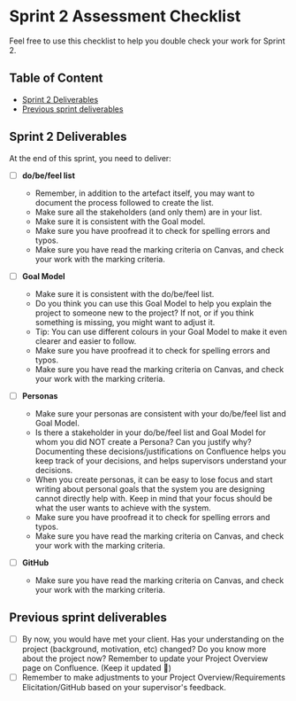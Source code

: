 # Sprint 2 Assessment Checklist
Feel free to use this checklist to help you double check your work for Sprint 2. 


## Table of Content
- [Sprint 2 Deliverables](#Sprint-2-Deliverables)
- [Previous sprint deliverables](#Previous-sprint-deliverables)

## Sprint 2 Deliverables
At the end of this sprint, you need to deliver:

- [ ] **do/be/feel list**
    - Remember, in addition to the artefact itself, you may want to document the process followed to create the list.
    - Make sure all the stakeholders (and only them) are in your list.
    - Make sure it is consistent with the Goal model.
    - Make sure you have proofread it to check for spelling errors and typos.
    - Make sure you have read the marking criteria on Canvas, and check your work with the marking criteria. 

- [ ] **Goal Model**
    - Make sure it is consistent with the do/be/feel list.
    - Do you think you can use this Goal Model to help you explain the project to someone new to the project?  If not, or if you think something is missing, you might want to adjust it.
    - Tip: You can use different colours in your Goal Model to make it even clearer and easier to follow. 
    - Make sure you have proofread it to check for spelling errors and typos.
    - Make sure you have read the marking criteria on Canvas, and check your work with the marking criteria. 

- [ ] **Personas**
    - Make sure your personas are consistent with your do/be/feel list and Goal Model.
    - Is there a stakeholder in your do/be/feel list and Goal Model for whom you did NOT create a Persona?  Can you justify why?  Documenting these decisions/justifications on Confluence helps you keep track of your decisions, and helps supervisors understand your decisions.
    - When you create personas, it can be easy to lose focus and start writing about personal goals that the system you are designing cannot directly help with.  Keep in mind that your focus should be what the user wants to achieve with the system.
    - Make sure you have proofread it to check for spelling errors and typos.
    - Make sure you have read the marking criteria on Canvas, and check your work with the marking criteria. 

- [ ] **GitHub**
    - Make sure you have read the marking criteria on Canvas, and check your work with the marking criteria.

## Previous sprint deliverables
- [ ] By now, you would have met your client. Has your understanding on the project (background, motivation, etc) changed? Do you know more about the project now? Remember to update your Project Overview page on Confluence. (Keep it updated :100:)
- [ ] Remember to make adjustments to your Project Overview/Requirements Elicitation/GitHub based on your supervisor's feedback. 